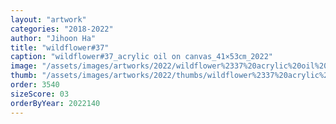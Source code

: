 ```yaml
---
layout: "artwork"
categories: "2018-2022"
author: "Jihoon Ha"
title: "wildflower#37"
caption: "wildflower#37_acrylic oil on canvas_41×53㎝_2022"
image: "/assets/images/artworks/2022/wildflower%2337%20acrylic%20oil%20on%20canvas%2041x53cm%202022.jpg"
thumb: "/assets/images/artworks/2022/thumbs/wildflower%2337%20acrylic%20oil%20on%20canvas%2041x53cm%202022.jpg"
order: 3540
sizeScore: 03
orderByYear: 2022140
---
```

